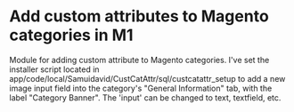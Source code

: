 Add custom attributes to Magento categories in M1
=========================

Module for adding custom attribute to Magento categories. I've set the installer script located in app/code/local/Samuidavid/CustCatAttr/sql/custcatattr_setup to add a new image input field into the category's "General Information" tab, with the label "Category Banner". The 'input' can be changed to text, textfield, etc. 
